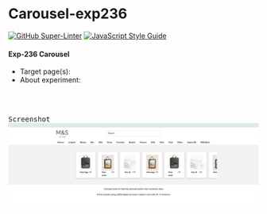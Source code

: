 # Carousel-exp236


[![GitHub Super-Linter](https://github.com/StefanoMnS/carousel-exp236/workflows/Lint%20Code%20Base/badge.svg)](https://github.com/marketplace/actions/super-linter)
   [![JavaScript Style Guide](https://img.shields.io/badge/code_style-standard-brightgreen.svg)](https://github.com/StefanoMnS/carousel-exp236.git)




#### Exp-236 Carousel

- Target page(s):
- About experiment:



<br /><br />

<kbd>Screenshot</kbd>
![Carousel](./src/images/sc.png)




